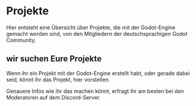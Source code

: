 # Projekte

Hier entsteht eine Übersicht über Projekte, die mit der Godot-Engine gemacht worden sind,
von den Mitgliedern der deutschsprachigen Godot Community.

## wir suchen Eure Projekte
Wenn ihr ein Projekt mit der Godot-Engine erstellt habt, oder gerade dabei seid,
könnt ihr das Projekt, hier vorstellen.

Genauere Infos wie ihr das machen könnt, erfragt ihr am besten bei den Moderatoren auf dem Discord-Server.

